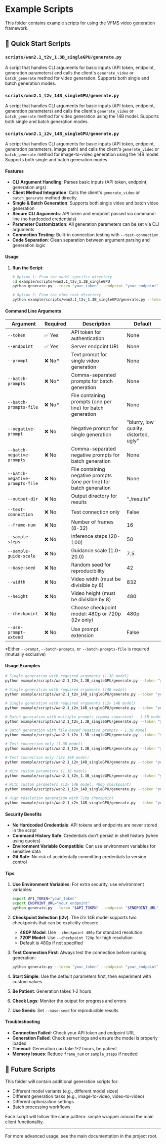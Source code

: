 # Example Scripts

This folder contains example scripts for using the VFMS video generation framework.

## 🚀 Quick Start Scripts

### `scripts/wan2.1_t2v_1.3B_singleGPU/generate.py`

A script that handles CLI arguments for basic inputs (API token, endpoint, generation parameters) and calls the client's `generate_video` or `batch_generate` method for video generation. Supports both single and batch generation modes.

### `scripts/wan2.1_t2v_14B_singleGPU/generate.py`

A script that handles CLI arguments for basic inputs (API token, endpoint, generation parameters) and calls the client's `generate_video` or `batch_generate` method for video generation using the 14B model. Supports both single and batch generation modes.

### `scripts/wan2.1_i2v_14B_singleGPU/generate.py`

A script that handles CLI arguments for basic inputs (API token, endpoint, generation parameters, image path) and calls the client's `generate_video` or `batch_generate` method for image-to-video generation using the 14B model. Supports both single and batch generation modes.

#### Features

- **CLI Argument Handling**: Parses basic inputs (API token, endpoint, generation args)
- **Client Method Integration**: Calls the client's `generate_video` or `batch_generate` method directly
- **Single & Batch Generation**: Supports both single video and batch video generation
- **Secure CLI Arguments**: API token and endpoint passed via command-line (no hardcoded credentials)
- **Parameter Customization**: All generation parameters can be set via CLI arguments
- **Connection Testing**: Built-in connection testing with `--test-connection`
- **Code Separation**: Clean separation between argument parsing and generation logic

#### Usage

1. **Run the Script**:
   ```bash
   # Option 1: From the model-specific directory
   cd example/scripts/wan2.1_t2v_1.3B_singleGPU
   python generate.py --token "your_token" --endpoint "your_endpoint" --prompt "your prompt"
   
   # Option 2: From the vfms root directory
   python example/scripts/wan2.1_t2v_1.3B_singleGPU/generate.py --token "your_token" --endpoint "your_endpoint" --prompt "your prompt"
   ```

#### Command Line Arguments

| Argument | Required | Description | Default |
|----------|----------|-------------|---------|
| `--token` | ✅ Yes | API token for authentication | None |
| `--endpoint` | ✅ Yes | Server endpoint URL | None |
| `--prompt` | ❌ No* | Text prompt for single video generation | None |
| `--batch-prompts` | ❌ No* | Comma-separated prompts for batch generation | None |
| `--batch-prompts-file` | ❌ No* | File containing prompts (one per line) for batch generation | None |
| `--negative-prompt` | ❌ No | Negative prompt for single generation | "blurry, low quality, distorted, ugly" |
| `--batch-negative-prompts` | ❌ No | Comma-separated negative prompts for batch generation | None |
| `--batch-negative-prompts-file` | ❌ No | File containing negative prompts (one per line) for batch generation | None |
| `--output-dir` | ❌ No | Output directory for results | "./results" |
| `--test-connection` | ❌ No | Test connection only | False |
| `--frame-num` | ❌ No | Number of frames (8-32) | 16 |
| `--sample-steps` | ❌ No | Inference steps (20-100) | 50 |
| `--sample-guide-scale` | ❌ No | Guidance scale (1.0-20.0) | 7.5 |
| `--base-seed` | ❌ No | Random seed for reproducibility | 42 |
| `--width` | ❌ No | Video width (must be divisible by 8) | 832 |
| `--height` | ❌ No | Video height (must be divisible by 8) | 480 |
| `--checkpoint` | ❌ No | Choose checkpoint model: 480p or 720p (i2v only) | 480p |
| `--use-prompt-extend` | ❌ No | Use prompt extension | False |

*Either `--prompt`, `--batch-prompts`, or `--batch-prompts-file` is required (mutually exclusive)

#### Usage Examples

```bash
# Single generation with required arguments (1.3B model)
python example/scripts/wan2.1_t2v_1.3B_singleGPU/generate.py --token "your_token" --endpoint "your_endpoint" --prompt "A beautiful sunset"

# Single generation with required arguments (14B model)
python example/scripts/wan2.1_t2v_14B_singleGPU/generate.py --token "your_token" --endpoint "your_endpoint" --prompt "A beautiful sunset"

# Single generation with required arguments (i2v 14B model)
python example/scripts/wan2.1_i2v_14B_singleGPU/generate.py --token "your_token" --endpoint "your_endpoint" --prompt "A beautiful sunset" --image input.jpg

# Batch generation with multiple prompts (comma-separated) - 1.3B model
python example/scripts/wan2.1_t2v_1.3B_singleGPU/generate.py --token "your_token" --endpoint "your_endpoint" --batch-prompts "A beautiful sunset,A stormy night,A peaceful morning"

# Batch generation with file-based negative prompts - 1.3B model
python example/scripts/wan2.1_t2v_1.3B_singleGPU/generate.py --token "your_token" --endpoint "your_endpoint" --batch-prompts-file "example\scripts\wan2.1_t2v_1.3B_singleGPU\prompts_example.txt" --batch-negative-prompts-file "example\scripts\wan2.1_t2v_1.3B_singleGPU\negative_prompts_example.txt"

# Test connection only (1.3B model)
python example/scripts/wan2.1_t2v_1.3B_singleGPU/generate.py --token "your_token" --endpoint "your_endpoint" --test-connection

# Test connection only (i2v 14B model)
python example/scripts/wan2.1_i2v_14B_singleGPU/generate.py --token "your_token" --endpoint "your_endpoint" --test-connection

# With custom parameters (1.3B model)
python example/scripts/wan2.1_t2v_1.3B_singleGPU/generate.py --token "your_token" --endpoint "your_endpoint" --prompt "A beautiful sunset" --frame-num 24 --sample-steps 75 --width 1024 --height 576

# With custom parameters (i2v 14B model, 480p checkpoint)
python example/scripts/wan2.1_i2v_14B_singleGPU/generate.py --token "your_token" --endpoint "your_endpoint" --prompt "A beautiful sunset" --image input.jpg --frame-num 81 --sample-steps 40 --width 832 --height 480 --checkpoint 480p

# High resolution generation with 720p checkpoint
python example/scripts/wan2.1_i2v_14B_singleGPU/generate.py --token "your_token" --endpoint "your_endpoint" --prompt "A beautiful sunset" --image input.jpg --width 1280 --height 720 --checkpoint 720p
```

#### Security Benefits

- **No Hardcoded Credentials**: API tokens and endpoints are never stored in the script
- **Command History Safe**: Credentials don't persist in shell history (when using quotes)
- **Environment Variable Compatible**: Can use environment variables for sensitive data
- **Git Safe**: No risk of accidentally committing credentials to version control

#### Tips

1. **Use Environment Variables**: For extra security, use environment variables:
   ```bash
   export API_TOKEN="your_token"
   export ENDPOINT_URL="your_endpoint"
   python generate.py --token "$API_TOKEN" --endpoint "$ENDPOINT_URL" --prompt "A beautiful sunset"
   ```

2. **Checkpoint Selection (i2v)**: The i2v 14B model supports two checkpoints that can be explicitly chosen:
   - **480P Model**: Use `--checkpoint 480p` for standard resolution
   - **720P Model**: Use `--checkpoint 720p` for high resolution
   - Default is 480p if not specified

2. **Test Connection First**: Always test the connection before running generation:
   ```bash
   python generate.py --token "your_token" --endpoint "your_endpoint" --test-connection
   ```

3. **Start Simple**: Use the default parameters first, then experiment with custom values
4. **Be Patient**: Generation takes 1-2 hours
5. **Check Logs**: Monitor the output for progress and errors
6. **Use Seeds**: Set `--base-seed` for reproducible results


#### Troubleshooting

- **Connection Failed**: Check your API token and endpoint URL
- **Generation Failed**: Check server logs and ensure the model is properly loaded
- **Timeout**: Generation can take 1-2 hours, be patient
- **Memory Issues**: Reduce `frame_num` or `sample_steps` if needed

## 🔮 Future Scripts

This folder will contain additional generation scripts for:
- Different model variants (e.g., different model sizes)
- Different generation tasks (e.g., image-to-video, video-to-video)
- Different optimization settings
- Batch processing workflows

Each script will follow the same pattern: simple wrapper around the main client functionality.

---

For more advanced usage, see the main documentation in the project root. 